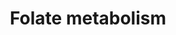---
annotations:
- id: PW:0000140
  parent: regulatory pathway
  type: Pathway Ontology
  value: folate metabolic pathway
authors:
- Egoyenechea
- MartijnVanIersel
- MaintBot
- Thomas
- Khanspers
- Jilldunham
- Damariz
- Jildau
- AlexanderPico
- Andra
- Egonw
- Mkutmon
- DeSl
- Fehrhart
- Youssefwalid
- Eweitz
- Marvin M2
citedin:
- link: PMC8155553
  title: 'Heterogeneity

    of Lipid and Protein Cartilage Profiles

    Associated with Human Osteoarthritis with or without Type 2 Diabetes

    Mellitus (2021)'
- link: PMC7929374
  title: Identification of biomarkers and pathways for the SARS-CoV-2 infections that
    make complexities in pulmonary arterial hypertension patients (2021)
- link: PMC7665362
  title: Network-based identification genetic effect of SARS-CoV-2 infections to Idiopathic
    pulmonary fibrosis (IPF) patients (2020)
- link: PMC5085087
  title: Long Term Culture of the A549 Cancer Cell Line Promotes Multilamellar Body
    Formation and Differentiation towards an Alveolar Type II Pneumocyte Phenotype
    (2016)
- link: 10.1016/j.humgen.2022.201135
  title: In silico transcriptional analysis of asymptomatic and severe COVID-19 patients
    reveals the susceptibility of severe patients to other comorbidities and non-viral
    pathological conditions (2023)
communities:
- MetaKids
- Micronutrients
- ONTOX
description: The folic acid-centred micronutrient biological network. The most relevant
  biochemical processes related to folic acid in the context of metabolism, oxidation
  and inflammation are represented. Also, the compartmental separation (intracellular
  vs. plasma) is presented, identifying the folic acid centred plasma metabolome.  Proteins
  on this pathway have targeted assays available via the [CPTAC Assay Portal](https://assays.cancer.gov/available_assays?wp_id=WP176)
last-edited: 2025-03-03
ndex: d01f9053-8b61-11eb-9e72-0ac135e8bacf
organisms:
- Homo sapiens
redirect_from:
- /index.php/Pathway:WP176
- /instance/WP176
- /instance/WP176_r137453
revision: r137453
schema-jsonld:
- '@context': https://schema.org/
  '@id': https://wikipathways.github.io/pathways/WP176.html
  '@type': Dataset
  creator:
    '@type': Organization
    name: WikiPathways
  description: The folic acid-centred micronutrient biological network. The most relevant
    biochemical processes related to folic acid in the context of metabolism, oxidation
    and inflammation are represented. Also, the compartmental separation (intracellular
    vs. plasma) is presented, identifying the folic acid centred plasma metabolome.  Proteins
    on this pathway have targeted assays available via the [CPTAC Assay Portal](https://assays.cancer.gov/available_assays?wp_id=WP176)
  keywords:
  - ' S-Adenosylhomocysteine'
  - ' S-Adenosylmethionine'
  - 10-Formyl-THF
  - 5,10-Methenyl-THF
  - 5,10-Methylene-THF
  - 5-Formyl-THF
  - 5-methyl-THF
  - 8-Isoprostaglandin F2a
  - 8-OHdG
  - ABCA1
  - ACT
  - ADP
  - AHCY
  - ALB
  - APOA1
  - APOA1-NO2Tyr
  - APOB
  - ATP
  - CBS
  - CRP
  - CSF1
  - CTH
  - Catalase
  - Chlorine
  - Cholesterol
  - Cob(I)alamin
  - Cob(II)alamin
  - Cystathionine
  - Cysteine
  - D-dimer
  - DHFR
  - Dihydrofolate
  - F2-Isoprostane
  - FAD
  - FGA
  - FGAR
  - FGB
  - FGG
  - FLAD1
  - FMN
  - FOLR1
  - FOLR2
  - FOLR3
  - FOLR4
  - Factor VII
  - Fibrin
  - Fibrinogen
  - Folate
  - Folic acid
  - Fructosamine
  - GAR
  - GART
  - GPX 1
  - GPX 2
  - GPX 3
  - GPX 4
  - GPX 6
  - Glucose
  - Glycine
  - H2O
  - H2O2
  - HBA1
  - HBB
  - HDL
  - HDL-C
  - HDL/APOA1
  - HDL/SAA
  - HNO2
  - HOCl
  - HbA1c
  - Heme
  - Homocysteine
  - IFNg
  - IL10
  - IL1B
  - IL2
  - IL4
  - IL6
  - INS
  - INSR
  - Iron
  - L-Arginine
  - LDL
  - LDLR
  - MAT
  - MCP1
  - MPO
  - MSR*
  - MTHFD1*
  - MTHFD2
  - MTHFR*
  - MTHFS
  - MTR*
  - Magnesium
  - Manganese
  - Methionine
  - NADP+
  - NADPH
  - NFKB1
  - NFKB2
  - 'NO'
  - NO2
  - NOS
  - Nitrotyrosine
  - O2
  - O3
  - ONOO/ONOOH
  - PAI-1
  - PGE1
  - PGE2
  - PGF2a
  - PLG
  - Pyridoxal 5'-phosphate
  - RELA
  - RFK
  - RNS
  - Riboflavin
  - S-nitrosohomocysteine
  - SAA1
  - SAA2
  - SAA3
  - SAA4
  - SHMT
  - SLC19A1
  - SLC46A1
  - SOD1
  - SOD2
  - SOD3
  - SRB1
  - Serine
  - TAG
  - THF
  - TNFa
  - Tetrahydrobiopterin
  - Thrombin
  - Thromboxane A2
  - Thromboxane B2
  - VLDL
  - VLDL-TAG
  - VLDL/APOB
  - Zinc
  - oxLDL
  - p53
  - sICAM-1
  - tPA
  license: CC0
  name: Folate metabolism
seo: CreativeWork
title: Folate metabolism
wpid: WP176
---